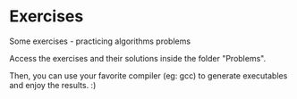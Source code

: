 # Exercises
Some exercises - practicing algorithms problems

Access the exercises and their solutions inside the folder "Problems".

Then, you can use your favorite compiler (eg: gcc) to generate executables and enjoy the results. :)